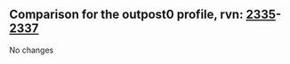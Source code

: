 ## Comparison for the outpost0 profile, rvn: [2335](https://github.com/PRO100KatYT/FortniteProfileRevisions/tree/main/profiles/outpost0/2335%20outpost0.json)-[2337](https://github.com/PRO100KatYT/FortniteProfileRevisions/tree/main/profiles/outpost0/2337%20outpost0.json)

No changes
